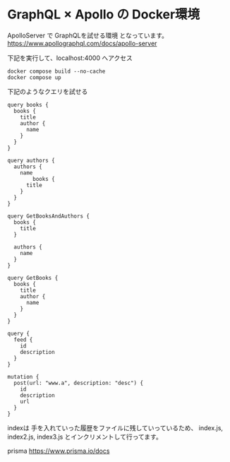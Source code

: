 # GraphQL × Apollo の Docker環境
ApolloServer で GraphQLを試せる環境 となっています。
https://www.apollographql.com/docs/apollo-server


<samll>下記を実行して、localhost:4000 へアクセス</small>
```
docker compose build --no-cache
docker compose up
```


<samll>下記のようなクエリを試せる</small>
```
query books {
  books {
    title
    author {
      name
    }
  }
}

query authors {
  authors {
    name
		books { 
      title 
    }
  }
}

query GetBooksAndAuthors {
  books {
    title
  }

  authors {
    name
  }
}

query GetBooks {
  books {
    title
    author {
      name
    }
  }
}

```


```
query { 
  feed {
    id
    description
  }
}

mutation {
  post(url: "www.a", description: "desc") {
    id
    description
    url
  }
}
```


indexは 手を入れていった履歴をファイルに残していっているため、
index.js, index2.js, index3.js とインクリメントして行ってます。

prisma
https://www.prisma.io/docs